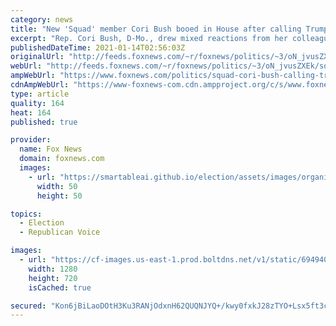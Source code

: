 ```yaml
---
category: news
title: "New 'Squad' member Cori Bush booed in House after calling Trump 'White supremacist in chief’"
excerpt: "Rep. Cori Bush, D-Mo., drew mixed reactions from her colleagues on Capitol Hill on Wednesday after calling President Trump a White supremacist."
publishedDateTime: 2021-01-14T02:56:03Z
originalUrl: "http://feeds.foxnews.com/~r/foxnews/politics/~3/oN_jvusZXEk/squad-cori-bush-calling-trump-white-supremacist"
webUrl: "http://feeds.foxnews.com/~r/foxnews/politics/~3/oN_jvusZXEk/squad-cori-bush-calling-trump-white-supremacist"
ampWebUrl: "https://www.foxnews.com/politics/squad-cori-bush-calling-trump-white-supremacist.amp"
cdnAmpWebUrl: "https://www-foxnews-com.cdn.ampproject.org/c/s/www.foxnews.com/politics/squad-cori-bush-calling-trump-white-supremacist.amp"
type: article
quality: 164
heat: 164
published: true

provider:
  name: Fox News
  domain: foxnews.com
  images:
    - url: "https://smartableai.github.io/election/assets/images/organizations/foxnews.com-50x50.jpg"
      width: 50
      height: 50

topics:
  - Election
  - Republican Voice

images:
  - url: "https://cf-images.us-east-1.prod.boltdns.net/v1/static/694940094001/8c0ff7ca-92a9-447d-a84d-8ca44f2eae06/f6811563-0971-4869-bc00-44dd4ccfaa63/1280x720/match/image.jpg"
    width: 1280
    height: 720
    isCached: true

secured: "Kon6jBiLaoDOtH3Ku3RANjOdxnH62QUQNJYQ+/kwy0fxkJ28zTYO+Lsx5ft3cP8vAgXTj26Yf7j4rUdT0sTt/zkdc9gga9ObweXTHoedSTal+vziqEiYP8oSC1OEmZC9ILed3yjw5uwR49QzlTLBQHe+U2PpJL+O2vQDVU60SCauqcA6eeA8F52lPp7bs+hhtTl0hqAKOCRwQ7kwgsW67RKrtXGNl383BYdfP578OLKiavsfrqjra3cFefH5qysUw3NCTYkAeu8tV98iz4FuLSfZ5o186aKH44V3bKGcQK6pBVk4CSnwDdAlsDwkFWknudQ1CVzP3pWVeMoggQVXFLfRTPrMeTPQK8lT50g+ZQg=;ux+5Lbic0AafCptYCjUPYQ=="
---
```


